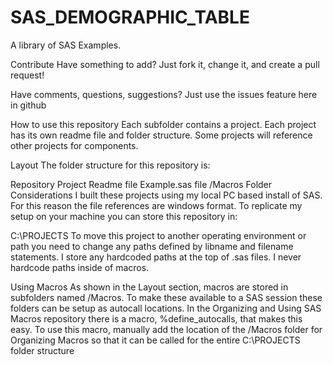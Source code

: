 # SAS_DEMOGRAPHIC_TABLE
A library of SAS Examples.

Contribute
Have something to add? Just fork it, change it, and create a pull request!

Have comments, questions, suggestions? Just use the issues feature here in github

How to use this repository
Each subfolder contains a project. Each project has its own readme file and folder structure. Some projects will reference other projects for components.

Layout
The folder structure for this repository is:

Repository
Project
Readme file
Example.sas file
/Macros Folder
Considerations
I built these projects using my local PC based install of SAS. For this reason the file references are windows format. 
To replicate my setup on your machine you can store this repository in:

C:\PROJECTS
To move this project to another operating environment or path you need to change any paths defined by libname and filename statements. 
I store any hardcoded paths at the top of .sas files.
I never hardcode paths inside of macros.

Using Macros
As shown in the Layout section, macros are stored in subfolders named /Macros. 
To make these available to a SAS session these folders can be setup as autocall locations. In the Organizing and Using SAS Macros repository there is a macro, %define_autocalls, that makes this easy. To use this macro, manually add the location of the /Macros folder for Organizing Macros so that it can be called for the entire C:\PROJECTS folder structure

